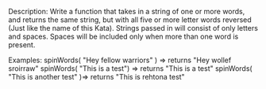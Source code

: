 Description:
	Write a function that takes in a string of one or more words, and returns the same string, but with all five or more letter words reversed (Just like the name of this Kata). Strings passed in will consist of only letters and spaces. Spaces will be included only when more than one word is present.

Examples:
	spinWords( "Hey fellow warriors" ) => returns "Hey wollef sroirraw" 
	spinWords( "This is a test") => returns "This is a test" 
	spinWords( "This is another test" )=> returns "This is rehtona test"